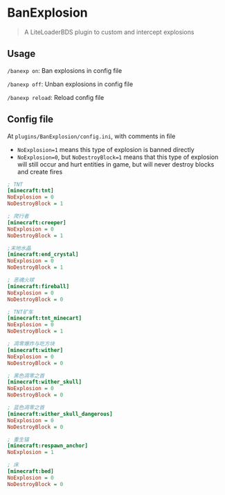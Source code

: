 # BanExplosion

> A LiteLoaderBDS plugin to custom and intercept explosions

## Usage

`/banexp on`:   Ban explosions in config file

`/banexp off`:  Unban explosions in config file

`/banexp reload`:  Reload config file



## Config file

At `plugins/BanExplosion/config.ini`, with comments in file

- `NoExplosion=1` means this type of explosion is banned directly
- `NoExplosion=0`, but `NoDestroyBlock=1` means that this type of explosion will still occur and hurt entities in game, but will never destroy blocks and create fires

```ini
; TNT
[minecraft:tnt]
NoExplosion = 0
NoDestroyBlock = 1

; 爬行者
[minecraft:creeper]
NoExplosion = 0
NoDestroyBlock = 1

;末地水晶
[minecraft:end_crystal]
NoExplosion = 0
NoDestroyBlock = 1

; 恶魂火球
[minecraft:fireball]
NoExplosion = 0
NoDestroyBlock = 0

; TNT矿车
[minecraft:tnt_minecart]
NoExplosion = 0
NoDestroyBlock = 1

; 凋零爆炸与吃方块
[minecraft:wither]
NoExplosion = 0
NoDestroyBlock = 0

; 黑色凋零之首
[minecraft:wither_skull]
NoExplosion = 0
NoDestroyBlock = 0

; 蓝色凋零之首
[minecraft:wither_skull_dangerous]
NoExplosion = 0
NoDestroyBlock = 0

; 重生锚
[minecraft:respawn_anchor]
NoExplosion = 1

; 床
[minecraft:bed]
NoExplosion = 0
NoDestroyBlock = 0
```

